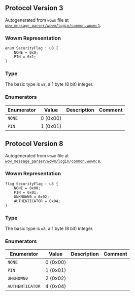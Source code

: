 ## Protocol Version 3

Autogenerated from `wowm` file at [`wow_message_parser/wowm/login/common.wowm:1`](https://github.com/gtker/wow_messages/tree/main/wow_message_parser/wowm/login/common.wowm#L1).

### Wowm Representation
```rust,ignore
enum SecurityFlag : u8 {
    NONE = 0x0;
    PIN = 0x1;
}
```
### Type
The basic type is `u8`, a 1 byte (8 bit) integer.
### Enumerators
| Enumerator | Value  | Description | Comment |
| --------- | -------- | ----------- | ------- |
| `NONE` | 0 (0x00) |  |  |
| `PIN` | 1 (0x01) |  |  |
## Protocol Version 8

Autogenerated from `wowm` file at [`wow_message_parser/wowm/login/common.wowm:8`](https://github.com/gtker/wow_messages/tree/main/wow_message_parser/wowm/login/common.wowm#L8).

### Wowm Representation
```rust,ignore
flag SecurityFlag : u8 {
    NONE = 0x00;
    PIN = 0x01;
    UNKNOWN0 = 0x02;
    AUTHENTICATOR = 0x04;
}
```
### Type
The basic type is `u8`, a 1 byte (8 bit) integer.
### Enumerators
| Enumerator | Value  | Description | Comment |
| --------- | -------- | ----------- | ------- |
| `NONE` | 0 (0x00) |  |  |
| `PIN` | 1 (0x01) |  |  |
| `UNKNOWN0` | 2 (0x02) |  |  |
| `AUTHENTICATOR` | 4 (0x04) |  |  |
